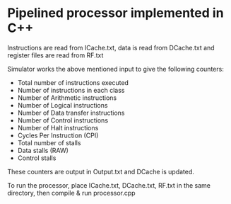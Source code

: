 # Pipelined processor implemented in C++

Instructions are read from ICache.txt, data is read from DCache.txt and register files are read from RF.txt

Simulator works the above mentioned input to give the following counters:

- Total number of instructions executed
- Number of instructions in each class
- Number of Arithmetic instructions
- Number of Logical instructions
- Number of Data transfer instructions
- Number of Control instructions
- Number of Halt instructions
- Cycles Per Instruction (CPI)
- Total number of stalls
- Data stalls (RAW)
- Control stalls

These counters are output in Output.txt and DCache is updated.

To run the processor, place ICache.txt, DCache.txt, RF.txt in the same directory, then compile & run processor.cpp
